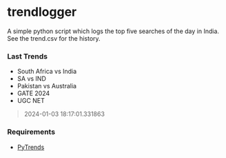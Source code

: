# trendlogger
A simple python script which logs the top five searches of the day in India.<br>See the trend.csv for the history.<br>

<!-- Last Trends -->
### Last Trends
* South Africa vs India
* SA vs IND
* Pakistan vs Australia
* GATE 2024
* UGC NET
> 2024-01-03 18:17:01.331863

<!-- Requirements -->
### Requirements
* [PyTrends](https://github.com/dreyco676/pytrends)
